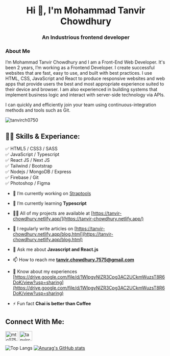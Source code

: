 <h1 align="center">Hi 👋, I'm Mohammad Tanvir Chowdhury</h1>
<h3 align="center">An Industrious frontend developer</h3>

### About Me

I’m Mohammad Tanvir Chowdhury and I am a Front-End Web Developer. It's been 2 years, I’m working as a Frontend Developer. I create successful websites that are fast, easy to use, and built with best practices. I use HTML, CSS, JavaScript and React to produce responsive websites and web apps that provide users the best and most appropriate experience suited to their device and browser. I am also experienced in building systems that implement business logic and interact with server-side technology via APIs.

I can quickly and efficiently join your team using continuous-integration methods and tools such as Git.

<p align="left"> <img src="https://komarev.com/ghpvc/?username=tanvirch0750&label=Profile%20views&color=0e75b6&style=flat" alt="tanvirch0750" /> </p>


## 👨‍💻 Skills & Experiance: 

✅ HTML5 / CSS3 / SASS <br>
✅ JavaScript / Typescript <br>
✅ React JS / Next JS<br>
✅ Tailwind / Bootstrap <br>
✅ Nodejs / MongoDB / Express <br>
✅ Firebase / Git <br>
✅ Photoshop / Figma <br>


- 🔭 I’m currently working on [Straptools](https://straptools-420cd.web.app/)
- 🌱 I’m currently learning **Typescript**
- 👨‍💻 All of my projects are available at [https://tanvir-chowdhury.netlify.app/](https://tanvir-chowdhury.netlify.app/)
- 📝 I regularly write articles on [https://tanvir-chowdhury.netlify.app/blog.html](https://tanvir-chowdhury.netlify.app/blog.html)
- 💬 Ask me about **Javascript and React.js**
- 📫 How to reach me **tanvir.chowdhury.7575@gmail.com**
- 📄 Know about my experiences [https://drive.google.com/file/d/1WIpgyNlZR3Cpg3AC2UCkmWuzsT8R6DoK/view?usp=sharing](https://drive.google.com/file/d/1WIpgyNlZR3Cpg3AC2UCkmWuzsT8R6DoK/view?usp=sharing)

- ⚡ Fun fact **Chai is better than Coffee**

## Connect With Me:

<p align="left">
<a href="https://twitter.com/mtc0750" target="blank"><img align="center" src="https://raw.githubusercontent.com/rahuldkjain/github-profile-readme-generator/master/src/images/icons/Social/twitter.svg" alt="mtc0750" height="30" width="40" /></a>
<a href="https://linkedin.com/in/tanvirc" target="blank"><img align="center" src="https://raw.githubusercontent.com/rahuldkjain/github-profile-readme-generator/master/src/images/icons/Social/linked-in-alt.svg" alt="tanvirc" height="30" width="40" /></a>
</p>


![Top Langs](https://github-readme-stats.vercel.app/api/top-langs/?username=tanvirch0750&layout=compact) [![Anurag's GitHub stats](https://github-readme-stats.vercel.app/api?username=tanvirch0750)](https://github.com/anuraghazra/github-readme-stats)


